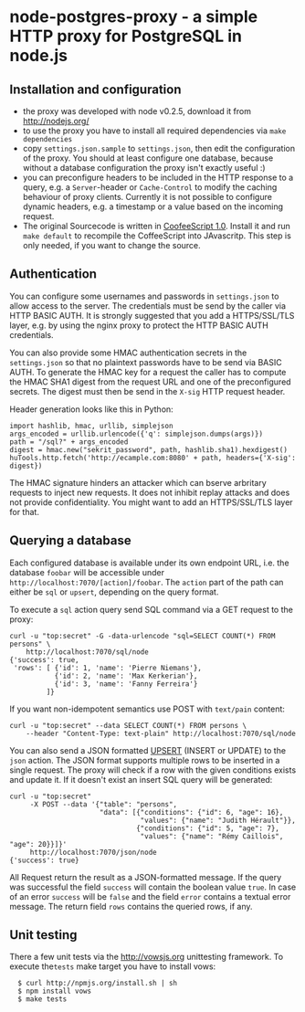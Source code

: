 node-postgres-proxy - a simple HTTP proxy for PostgreSQL in node.js
===================================================================


Installation and configuration
------------------------------

* the proxy was developed with node v0.2.5, download it from http://nodejs.org/
* to use the proxy you have to install all required dependencies via `make dependencies`
* copy `settings.json.sample` to `settings.json`, then edit the configuration of the proxy.
  You should at least configure one database, because without a database configuration
  the proxy isn't exactly useful :)
* you can preconfigure headers to be included in the HTTP response to a query, e.g. a
  `Server`-header or `Cache-Control` to modify the caching behaviour of proxy clients.
  Currently it is not possible to configure dynamic headers, e.g. a timestamp or a value
  based on the incoming request.
* The original Sourcecode is written in [CoofeeScript 1.0][1]. Install it and run 
  `make default` to recompile the CoffeeScript into JAvascritp. This step is only needed,
  if you want to change the source.

[1]: http://jashkenas.github.com/coffee-script/
  

Authentication
--------------

You can configure some usernames and passwords in `settings.json` to allow access to the server. The
credentials must be send by the caller via HTTP BASIC AUTH. It is strongly suggested that you add a
HTTPS/SSL/TLS layer, e.g. by using the nginx proxy to protect the HTTP BASIC AUTH credentials.

You can also provide some HMAC authentication secrets in the `settings.json` so that no plaintext passwords
have to be send via BASIC AUTH. To generate the HMAC key for a request the caller has to compute the HMAC
SHA1 digest from the request URL and one of the preconfigured secrets. The digest must then be send in the
`X-sig` HTTP request header.

Header generation looks like this in Python:

    import hashlib, hmac, urllib, simplejson
    args_encoded = urllib.urlencode({'q': simplejson.dumps(args)})
    path = "/sql?" + args_encoded
    digest = hmac.new("sekrit_password", path, hashlib.sha1).hexdigest()
    huTools.http.fetch('http://ecample.com:8080' + path, headers={'X-sig': digest})

The HMAC signature hinders an attacker which can bserve arbritary requests to inject new requests. It does
not inhibit replay attacks and does not provide confidentiality. You might want to add an HTTPS/SSL/TLS
layer for that.


Querying a database
-------------------
  
Each configured database is available under its own endpoint URL, i.e. the database
`foobar` will be accessible under `http://localhost:7070/[action]/foobar`. The `action`
part of the path can either be `sql` or `upsert`, depending on the query format.

To execute a `sql` action query send SQL command via a GET request to the proxy:

    curl -u "top:secret" -G -data-urlencode "sql=SELECT COUNT(*) FROM persons" \
        http://localhost:7070/sql/node
    {'success': true,
     'rows': [ {'id': 1, 'name': 'Pierre Niemans'},
               {'id': 2, 'name': 'Max Kerkerian'},
               {'id': 3, 'name': 'Fanny Ferreira'}
             ]}

If you want non-idempotent semantics use POST with `text/pain` content:

    curl -u "top:secret" --data SELECT COUNT(*) FROM persons \
        --header "Content-Type: text-plain" http://localhost:7070/sql/node

You can also send a JSON formatted [UPSERT][2] (INSERT or UPDATE) to the `json` action. The JSON format
supports multiple rows to be inserted in a single request. The proxy will check if a row with the given
conditions exists and update it. If it doesn't exist an insert SQL query will be generated:

    curl -u "top:secret"
         -X POST --data '{"table": "persons",
                          "data": [{"conditions": {"id": 6, "age": 16},
                                    "values": {"name": "Judith Hérault"}},
                                   {"conditions": {"id": 5, "age": 7},
                                    "values": {"name": "Rémy Caillois", "age": 20}}]}'
         http://localhost:7070/json/node
    {'success': true}

All Request return the result as a JSON-formatted message. If the query was successful the field `success`
will contain the boolean value `true`. In case of an error `success` will be `false` and the field `error`
contains a textual error message. The return field `rows` contains the queried rows, if any.

[2]: http://en.wikipedia.org/wiki/Upsert

Unit testing
------------

There a few unit tests via the http://vowsjs.org unittesting framework. To execute the`tests` make target you
have to install vows:

      $ curl http://npmjs.org/install.sh | sh
      $ npm install vows
      $ make tests
